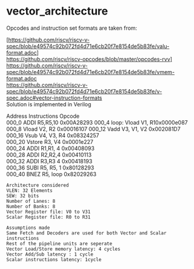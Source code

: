 # vector_architecture
Opcodes and instruction set formats are taken from:													
													
[https://github.com/riscv/riscv-v-spec/blob/e49574c92b072fd4d71e6cb20f7e8154de5b83fe/valu-format.adoc]	
https://github.com/riscv/riscv-opcodes/blob/master/opcodes-rvv]													
https://github.com/riscv/riscv-v-spec/blob/e49574c92b072fd4d71e6cb20f7e8154de5b83fe/vmem-format.adoc								
https://github.com/riscv/riscv-v-spec/blob/e49574c92b072fd4d71e6cb20f7e8154de5b83fe/v-spec.adoc#vector-instruction-formats													
Solution is implemented in Verilog			
			
			
Address	Instructions	Opcode	
000_0	ADDI R5,R5,10	0x00A28293
000_4	loop: Vload V1, R10x0000e087
000_8	Vload V2, R2	0x00016107
000_12	Vadd V3, V1, V2 0x002081D7	
000_16	Vsub V4, V3, R4	0x08324257	
000_20	Vstore R3, V4 	0x0001e227	
000_24	ADDI R1,R1, 4	0x00408093	
000_28	ADDI R2,R2,4	0x00410113	
000_32	ADDI R3,R3 4	0x00418193	
000_36	SUBI R5, R5, 1	0x80128293	
000_40	BNEZ R5, loop	0x82029263

	Architecture considered						
	VLEN: 32 Elements						
	SEW: 32 bits						
	Number of Lanes: 8						
	Number of Banks: 8						
	Vector Register file: V0 to V31						
	Scalar Register file: R0 to R31						
							
	Assumptions made						
	Same Fetch and Decoders are used for both Vector and Scalar instructions						
	Rest of the pipeline units are seperate						
	Vector Load/Store memory latency: 4 cycles						
	Vector Add/Sub latency : 1 cycle						
	Scalar instructions latency: 1cycle						
